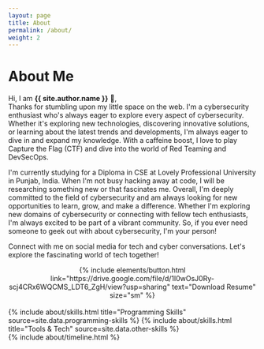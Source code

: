 ```yaml
---
layout: page
title: About
permalink: /about/
weight: 2
---
```


# **About Me**

<!-- <img src="/assets/naprofile.png" width="300px" class="wow animated jackInTheBox" data-wow-delay=".2s"> -->

Hi, I am **{{ site.author.name }}** :wave:,<br>
Thanks for stumbling upon my little space on the web. I'm a cybersecurity enthusiast who's always eager to explore every aspect of cybersecurity. Whether it's exploring new technologies, discovering innovative solutions, or learning about the latest trends and developments, I'm always eager to dive in and expand my knowledge. With a caffeine boost, I love to play Capture the Flag (CTF) and dive into the world of Red Teaming and DevSecOps. 

I'm currently studying for a Diploma in CSE at Lovely Professional University in Punjab, India. When I'm not busy hacking away at code, I will be researching something new or that fascinates me. Overall, I'm deeply committed to the field of cybersecurity and am always looking for new opportunities to learn, grow, and make a difference. Whether I'm exploring new domains of cybersecurity or connecting with fellow tech enthusiasts, I'm always excited to be part of a vibrant community. So, if you ever need someone to geek out with about cybersecurity, I'm your person!

Connect with me on social media for tech and cyber conversations. Let's explore the fascinating world of tech together!

<center>{% include elements/button.html link="https://drive.google.com/file/d/1l0wOsJ0Ry-scj4CRx6WQCMS_LDT6_ZgH/view?usp=sharing" text="Download Resume" size="sm" %}
</center><br>

<div class="row">
{% include about/skills.html title="Programming Skills" source=site.data.programming-skills %}
{% include about/skills.html title="Tools & Tech" source=site.data.other-skills %}
</div> 



<div class="row">
{% include about/timeline.html %}
</div>

